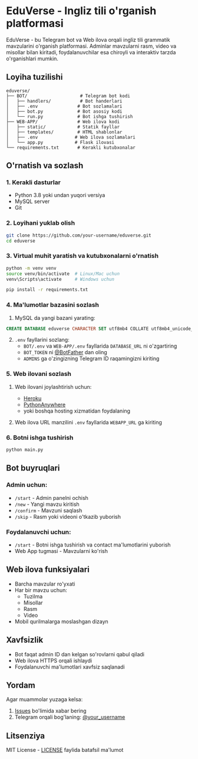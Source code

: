 # EduVerse - Ingliz tili o'rganish platformasi

EduVerse - bu Telegram bot va Web ilova orqali ingliz tili grammatik mavzularini o'rganish platformasi. Adminlar mavzularni rasm, video va misollar bilan kiritadi, foydalanuvchilar esa chiroyli va interaktiv tarzda o'rganishlari mumkin.

## Loyiha tuzilishi

```
eduverse/
├── BOT/                    # Telegram bot kodi
│   ├── handlers/           # Bot handerlari
│   ├── .env               # Bot sozlamalari
│   ├── bot.py             # Bot asosiy kodi
│   └── run.py             # Bot ishga tushirish
├── WEB-APP/               # Web ilova kodi
│   ├── static/            # Statik fayllar
│   ├── templates/         # HTML shablonlar
│   ├── .env              # Web ilova sozlamalari
│   └── app.py            # Flask ilovasi
└── requirements.txt       # Kerakli kutubxonalar
```

## O'rnatish va sozlash

### 1. Kerakli dasturlar

- Python 3.8 yoki undan yuqori versiya
- MySQL server
- Git

### 2. Loyihani yuklab olish

```bash
git clone https://github.com/your-username/eduverse.git
cd eduverse
```

### 3. Virtual muhit yaratish va kutubxonalarni o'rnatish

```bash
python -m venv venv
source venv/bin/activate  # Linux/Mac uchun
venv\Scripts\activate     # Windows uchun

pip install -r requirements.txt
```

### 4. Ma'lumotlar bazasini sozlash

1. MySQL da yangi bazani yarating:
```sql
CREATE DATABASE eduverse CHARACTER SET utf8mb4 COLLATE utf8mb4_unicode_ci;
```

2. `.env` fayllarini sozlang:
   - `BOT/.env` va `WEB-APP/.env` fayllarida `DATABASE_URL` ni o'zgartiring
   - `BOT_TOKEN` ni [@BotFather](https://t.me/BotFather) dan oling
   - `ADMINS` ga o'zingizning Telegram ID raqamingizni kiriting

### 5. Web ilovani sozlash

1. Web ilovani joylashtirish uchun:
   - [Heroku](https://heroku.com)
   - [PythonAnywhere](https://www.pythonanywhere.com)
   - yoki boshqa hosting xizmatidan foydalaning

2. Web ilova URL manzilini `.env` fayllarida `WEBAPP_URL` ga kiriting

### 6. Botni ishga tushirish

```bash
python main.py
```

## Bot buyruqlari

### Admin uchun:
- `/start` - Admin panelni ochish
- `/new` - Yangi mavzu kiritish
- `/confirm` - Mavzuni saqlash
- `/skip` - Rasm yoki videoni o'tkazib yuborish

### Foydalanuvchi uchun:
- `/start` - Botni ishga tushirish va contact ma'lumotlarini yuborish
- Web App tugmasi - Mavzularni ko'rish

## Web ilova funksiyalari

- Barcha mavzular ro'yxati
- Har bir mavzu uchun:
  - Tuzilma
  - Misollar
  - Rasm
  - Video
- Mobil qurilmalarga moslashgan dizayn

## Xavfsizlik

- Bot faqat admin ID dan kelgan so'rovlarni qabul qiladi
- Web ilova HTTPS orqali ishlaydi
- Foydalanuvchi ma'lumotlari xavfsiz saqlanadi

## Yordam

Agar muammolar yuzaga kelsa:
1. [Issues](https://github.com/your-username/eduverse/issues) bo'limida xabar bering
2. Telegram orqali bog'laning: [@your_username](https://t.me/your_username)

## Litsenziya

MIT License - [LICENSE](LICENSE) faylida batafsil ma'lumot 